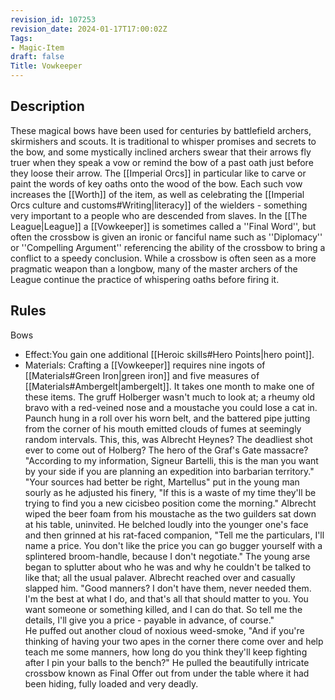```yaml
---
revision_id: 107253
revision_date: 2024-01-17T17:00:02Z
Tags:
- Magic-Item
draft: false
Title: Vowkeeper
---
```

## Description
These magical bows have been used for centuries by battlefield archers, skirmishers and scouts. It is traditional to whisper promises and secrets to the bow, and some mystically inclined archers swear that their arrows fly truer when they speak a vow or remind the bow of a past oath just before they loose their arrow. The [[Imperial Orcs]] in particular like to carve or paint the words of key oaths onto the wood of the bow. Each such vow increases the [[Worth]] of the item, as well as celebrating the [[Imperial Orcs culture and customs#Writing|literacy]] of the wielders - something very important to a people who are descended from slaves.
In the [[The League|League]] a [[Vowkeeper]] is sometimes called a ''Final Word'', but often the crossbow is given an ironic or fanciful name such as ''Diplomacy'' or ''Compelling Argument'' referencing the ability of the crossbow to bring a conflict to a speedy conclusion. While a crossbow is often seen as a more pragmatic weapon than a longbow, many of the master archers of the League continue the practice of whispering oaths before firing it.
## Rules
Bows
* Effect:You gain one additional [[Heroic skills#Hero Points|hero point]].
* Materials: Crafting a [[Vowkeeper]] requires nine ingots of [[Materials#Green Iron|green iron]] and five measures of [[Materials#Ambergelt|ambergelt]]. It takes one month to make one of these items.
The gruff Holberger wasn't much to look at; a rheumy old bravo with a red-veined nose and a moustache you could lose a cat in.  Paunch hung in a roll over his worn belt, and the battered pipe jutting from the corner of his mouth emitted clouds of fumes at seemingly random intervals.  This, this, was Albrecht Heynes?  The deadliest shot ever to come out of Holberg?  The hero of the Graf's Gate massacre?
"According to my information, Signeur Bartelli, this is the man you want by your side if you are planning an expedition into barbarian territory."
"Your sources had better be right, Martellus" put in the young man sourly as he adjusted his finery, "If this is a waste of my time they'll be trying to find you a new cicisbeo position come the morning."
Albrecht wiped the beer foam from his moustache as the two guilders sat down at his table, uninvited.  He belched loudly into the younger one's face and then grinned at his rat-faced companion, "Tell me the particulars, I'll name a price.  You don't like the price you can go bugger yourself with a splintered broom-handle, because I don't negotiate."
The young arse began to splutter about who he was and why he couldn't be talked to like that; all the usual palaver.  Albrecht reached over and casually slapped him.
"Good manners?  I don't have them, never needed them.  I'm the best at what I do, and that's all that should matter to you.  You want someone or something killed, and I can do that.  So tell me the details, I'll give you a price - payable in advance, of course."  
He puffed out another cloud of noxious weed-smoke, "And if you're thinking of having your two apes in the corner there come over and help teach me some manners, how long do you think they'll keep fighting after I pin your balls to the bench?"  He pulled the beautifully intricate crossbow known as Final Offer out from under the table where it had been hiding, fully loaded and very deadly.